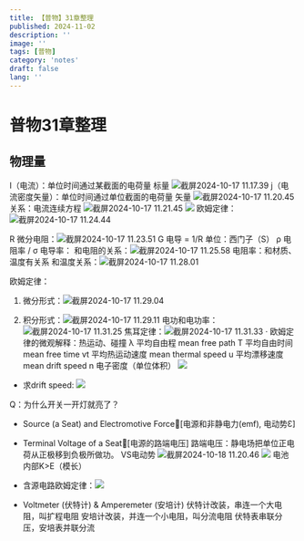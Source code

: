 ```yaml
---
title: 【普物】31章整理
published: 2024-11-02
description: ''
image: ''
tags: [普物]
category: 'notes'
draft: false 
lang: ''
---
```

# 普物31章整理
## 物理量
I（电流）：单位时间通过某截面的电荷量 标量
![截屏2024-10-17 11.17.39](/media/17291354192015/%E6%88%AA%E5%B1%8F2024-10-17%2011.17.39.png)
j（电流密度矢量）：单位时间通过单位截面的电荷量 矢量
![截屏2024-10-17 11.20.45](/media/17291354192015/%E6%88%AA%E5%B1%8F2024-10-17%2011.20.45.png)
关系：电流连续方程
![截屏2024-10-17 11.21.45](/media/17291354192015/%E6%88%AA%E5%B1%8F2024-10-17%2011.21.45.png)
![](/img/physics/2.png)
欧姆定律：![截屏2024-10-17 11.24.44](/media/17291354192015/%E6%88%AA%E5%B1%8F2024-10-17%2011.24.44.png)

R 微分电阻：![截屏2024-10-17 11.23.51](/media/17291354192015/%E6%88%AA%E5%B1%8F2024-10-17%2011.23.51.png)
G 电导 = 1/R  单位：西门子（S）
ρ 电阻率 / σ 电导率：
和电阻的关系：![截屏2024-10-17 11.25.58](/media/17291354192015/%E6%88%AA%E5%B1%8F2024-10-17%2011.25.58.png)
电阻率：和材质、温度有关系
和温度关系：![截屏2024-10-17 11.28.01](/media/17291354192015/%E6%88%AA%E5%B1%8F2024-10-17%2011.28.01.png)

欧姆定律：
1. 微分形式：![截屏2024-10-17 11.29.04](/media/17291354192015/%E6%88%AA%E5%B1%8F2024-10-17%2011.29.04.png)

2. 积分形式：![截屏2024-10-17 11.29.11](/media/17291354192015/%E6%88%AA%E5%B1%8F2024-10-17%2011.29.11.png)
电功和电功率：![截屏2024-10-17 11.31.25](/media/17291354192015/%E6%88%AA%E5%B1%8F2024-10-17%2011.31.25.png)
焦耳定律：![截屏2024-10-17 11.31.33](/media/17291354192015/%E6%88%AA%E5%B1%8F2024-10-17%2011.31.33.png)
· 欧姆定律的微观解释：热运动、碰撞
    λ 平均自由程 mean free path
    T 平均自由时间mean free time
    vt 平均热运动速度 mean thermal speed
    u 平均漂移速度  mean drift speed 
    n 电子密度（单位体积）
    ![](/media/17291354192015/17292207375849.png)

* 求drift speed:
    ![](/media/17291354192015/17292208841780.png)

Q：为什么开关一开灯就亮了？

* Source (a Seat) and Electromotive Force[电源和非静电力(emf), 电动势Ɛ]
* Terminal Voltage of a Seat[电源的路端电压]
路端电压：静电场把单位正电荷从正极移到负极所做功。
VS电动势
![截屏2024-10-18 11.20.46](/media/17291354192015/%E6%88%AA%E5%B1%8F2024-10-18%2011.20.46.png)
![](/media/17291354192015/17292216699618.png)
电池内部K>E（模长）
* 含源电路欧姆定律：![](/media/17291354192015/17292222593253.png)

* Voltmeter (伏特计) & Amperemeter (安培计)
    伏特计改装，串连一个大电阻，叫扩程电阻
    安培计改装，并连一个小电阻，叫分流电阻
    伏特表串联分压，安培表并联分流
    
